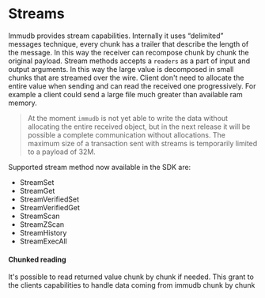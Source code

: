 # Streams

Immudb provides stream capabilities. Internally it uses “delimited” messages technique, every chunk has a trailer that describe the length of the message. In this way the receiver can recompose chunk by chunk the original payload. Stream methods accepts a `readers` as a part of input and output arguments. In this way the large value is decomposed in small chunks that are streamed over the wire. Client don't need to allocate the entire value when sending and can read the received one progressively. For example a client could send a large file much greater than available ram memory.

> At the moment `immudb` is not yet able to write the data without allocating the entire received object, but in the next release it will be possible a complete communication without allocations. The maximum size of a transaction sent with streams is temporarily limited to a payload of 32M.

Supported stream method now available in the SDK are:

* StreamSet
* StreamGet
* StreamVerifiedSet
* StreamVerifiedGet
* StreamScan
* StreamZScan
* StreamHistory
* StreamExecAll

#### Chunked reading <a href="#chunked-reading" id="chunked-reading"></a>

It's possible to read returned value chunk by chunk if needed. This grant to the clients capabilities to handle data coming from immudb chunk by chunk
